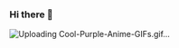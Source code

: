 ### Hi there 👋

<!--
**olorunyomi97/olorunyomi97** is a ✨ _special_ ✨ repository because its `README.md` (this file) appears on your GitHub profile.

Here are some ideas to get you started:

- 🔭 I’m currently working on ...
- 🌱 I’m currently learning ...![Cool-Purple-Anime-GIFs](https://github.com/olorunyomi97/olorunyomi97/assets/60350428/565de63d-5982-4218-9d76-0918496ed19b)

- 👯 I’m looking to collaborate on ...
- 🤔 I’m looking for help with ...
- 💬 Ask me about ...
- 📫 How to reach me: olorunyomi97@gmail.com
- 😄 Pronouns: I'm Him
- ⚡ Fun fact: Anime, Gym Rat and I write code 
-->
![Uploading Cool-Purple-Anime-GIFs.gif…]()
